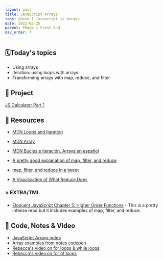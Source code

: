 ```yaml
---
layout: post
title: JavaScript Arrays
tags: phase-1 javascript js arrays
date: 2022-05-25
parent: Phase 1 Front End
nav_order: 7
---
```


## 🗓️Today's topics

- Using arrays
- Iteration: using loops with arrays
- Transforming arrays with map, reduce, and filter

## 🎯 Project

[JS Calculator Part 1](https://classroom.github.com/a/dhNA3tEy)

## 🔖 Resources

- [MDN Loops and Iteration](https://developer.mozilla.org/en-US/docs/Web/JavaScript/Guide/Loops_and_iteration)
- [MDN Array](https://developer.mozilla.org/en-US/docs/Web/JavaScript/Reference/Global_Objects/Array)
- [MDN Bucles e iteración, Arrays en español](https://developer.mozilla.org/es/docs/Web/JavaScript/Guide/Loops_and_iteration)

- [A pretty good explanation of map, filter, and reduce](https://dev.to/chrisachard/map-filter-reduce-crash-course-5gan)
- [map, filter, and reduce in a tweet](https://twitter.com/steveluscher/status/741089564329054208)
- [A Visualization of What Reduce Does](http://reduce.surge.sh/)

### ⭐️ EXTRA/TMI

- [Eloquent JavaScript Chapter 5: Higher Order Functions](https://eloquentjavascript.net/05_higher_order.html) - This is a pretty intense read but it includes examples of map, filter, and reduce.

## 🦉 Code, Notes & Video

- [JavaScript Arrays notes](https://github.com/Momentum-Team-13/notes/blob/main/js-arrays.md)
- [Array examples from notes codepen](https://codepen.io/rlconley/pen/eYVeyJx)
- [Rebecca's video on for loops & while loops](https://vimeo.com/426872183)
- [Rebecca's video on for of loops](https://vimeo.com/426872217)
